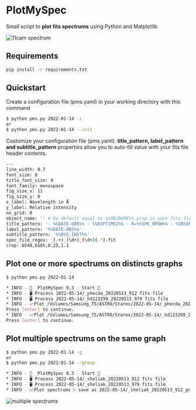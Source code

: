 # PlotMySpec
Small script to __plot fits spectrums__ using Python and Matplotlib

![11cam spectrum](https://guillaumebertrand.notion.site/image/https%3A%2F%2Fs3-us-west-2.amazonaws.com%2Fsecure.notion-static.com%2Fb0ab911c-ebf2-485b-90cc-7abda355c68b%2F_11cam_20220516_92_plot.png?table=block&id=8c44c4d1-9b7f-418f-b6b9-56ad589a4f26&spaceId=7d247eda-d75c-46b1-bab6-a26d366d8605&width=2000&userId=&cache=v2)

## Requirements 
```bash
pip install -r requirements.txt
```

## Quickstart

Create a configuration file (pms.yaml) in your working directory with this command
```bash
$ python pms.py 2022-01-14 -i
or 
$ python pms.py 2022-01-14 --init
```

Customize your configuration file (pms.yaml).
__title_pattern, label_pattern and subtitle_pattern__ properties allow you to auto-fill value with your fits file header contents.

```bash
---
line_width: 0.7
font_size: 8
title_font_size: 9
font_family: monospace
fig_size_x: 11
fig_size_y: 6
x_label: Wavelength in Å
y_label: Relative intensity
no_grid: 0
object_name: '' # by default equal to %%OBJNAME%% prop in your fits fle
title_pattern: '- %%DATE-OBS%% - %%EXPTIME2%% - R=%%SPE_RPOW%% - %OBSERVER%'
label_pattern: '%%DATE-OBS%%'
subtitle_pattern: '%%BSS_INST%%'
spec_file_regex: _(.+)_(\d+)_(\d+)(.*).fit 
crop: 6540,6585,0.25,1.1
```

## Plot one or more spectrums on distincts graphs

```bash
$ python pms.py 2022-01-14 

* INFO - 🚀  PlotMySpec 0.3 - Start 🚀
* INFO - 🖥 Process 2022-05-14/_phecda_20220513_912 fits file
* INFO - 🖥 Process 2022-05-14/_hd123299_20220513_979 fits file
* INFO - 📈Plot /Volumes/Samsung_T5/ASTRO/Starex/2022-05-14/_phecda_20220513_912 fits file > save as 2022-05-14/_phecda_20220513_912_hd_plot.png
Press [enter] to continue.
* INFO - 📈Plot /Volumes/Samsung_T5/ASTRO/Starex/2022-05-14/_hd123299_20220513_979 fits file > save as 2022-05-14/_hd123299_20220513_979_hd_plot.png
Press [enter] to continue.
```

## Plot multiple spectrums on the same graph

```bash
$ python pms.py 2022-01-14 -g
or
$ python pms.py 2022-01-14 --group

* INFO - 🚀  PlotMySpec 0.3 - Start 🚀
* INFO - 🖥 Process 2022-05-14/_sheliak_20220513_912 fits file
* INFO - 🖥 Process 2022-05-14/_sheliak_20220513_979 fits file
* INFO - 📈Plot spectrums > save as 2022-05-14/_sheliak_20220513_912_group_hd_plot.png
```

![multiple spectrums](http://www.astrosurf.com/uploads/monthly_2022_05/_sheliak_20220520_956_group_plot.png.2991b5a388ae1a37891d57211ca967dc.png)
